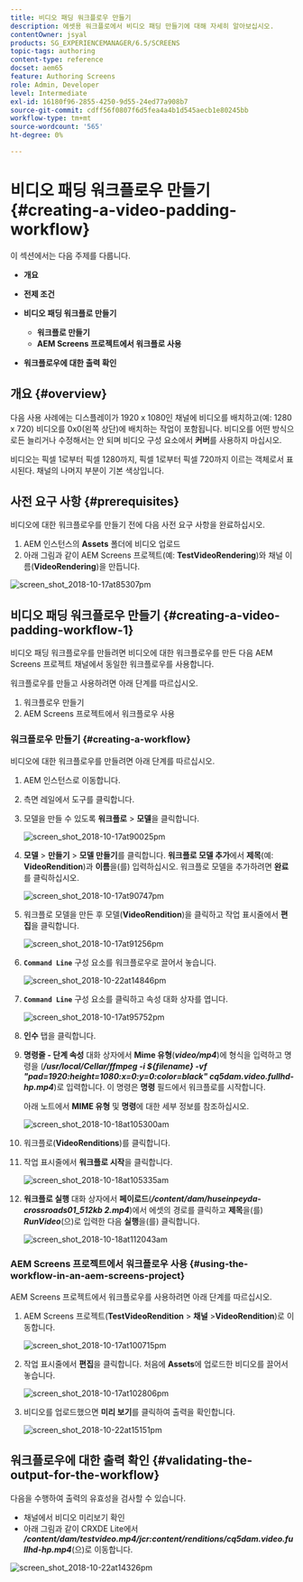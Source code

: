 ```yaml
---
title: 비디오 패딩 워크플로우 만들기
description: 에셋용 워크플로에서 비디오 패딩 만들기에 대해 자세히 알아보십시오.
contentOwner: jsyal
products: SG_EXPERIENCEMANAGER/6.5/SCREENS
topic-tags: authoring
content-type: reference
docset: aem65
feature: Authoring Screens
role: Admin, Developer
level: Intermediate
exl-id: 16180f96-2855-4250-9d55-24ed77a908b7
source-git-commit: cdff56f0807f6d5fea4a4b1d545aecb1e80245bb
workflow-type: tm+mt
source-wordcount: '565'
ht-degree: 0%

---
```


# 비디오 패딩 워크플로우 만들기 {#creating-a-video-padding-workflow}

이 섹션에서는 다음 주제를 다룹니다.

* **개요**
* **전제 조건**
* **비디오 패딩 워크플로 만들기**
   * **워크플로 만들기**
   * **AEM Screens 프로젝트에서 워크플로 사용**

* **워크플로우에 대한 출력 확인**

## 개요 {#overview}

다음 사용 사례에는 디스플레이가 1920 x 1080인 채널에 비디오를 배치하고(예: 1280 x 720) 비디오를 0x0(왼쪽 상단)에 배치하는 작업이 포함됩니다. 비디오를 어떤 방식으로든 늘리거나 수정해서는 안 되며 비디오 구성 요소에서 **커버**&#x200B;를 사용하지 마십시오.

비디오는 픽셀 1로부터 픽셀 1280까지, 픽셀 1로부터 픽셀 720까지 이르는 객체로서 표시된다. 채널의 나머지 부분이 기본 색상입니다.

## 사전 요구 사항 {#prerequisites}

비디오에 대한 워크플로우를 만들기 전에 다음 사전 요구 사항을 완료하십시오.

1. AEM 인스턴스의 **Assets** 폴더에 비디오 업로드
1. 아래 그림과 같이 AEM Screens 프로젝트(예: **TestVideoRendering**)와 채널 이름(**VideoRendering**)을 만듭니다.

![screen_shot_2018-10-17at85307pm](assets/screen_shot_2018-10-17at85307pm.png)

## 비디오 패딩 워크플로우 만들기 {#creating-a-video-padding-workflow-1}

비디오 패딩 워크플로우를 만들려면 비디오에 대한 워크플로우를 만든 다음 AEM Screens 프로젝트 채널에서 동일한 워크플로우를 사용합니다.

워크플로우를 만들고 사용하려면 아래 단계를 따르십시오.

1. 워크플로우 만들기
1. AEM Screens 프로젝트에서 워크플로우 사용

### 워크플로우 만들기 {#creating-a-workflow}

비디오에 대한 워크플로우를 만들려면 아래 단계를 따르십시오.

1. AEM 인스턴스로 이동합니다.
1. 측면 레일에서 도구를 클릭합니다.
1. 모델을 만들 수 있도록 **워크플로** > **모델**&#x200B;을 클릭합니다.

   ![screen_shot_2018-10-17at90025pm](assets/screen_shot_2018-10-17at90025pm.png)

1. **모델** > **만들기** > **모델 만들기**&#x200B;를 클릭합니다. **워크플로 모델 추가**&#x200B;에서 **제목**(예: **VideoRendition**)과 **이름**&#x200B;을(를) 입력하십시오. 워크플로 모델을 추가하려면 **완료**&#x200B;를 클릭하십시오.

   ![screen_shot_2018-10-17at90747pm](assets/screen_shot_2018-10-17at90747pm.png)

1. 워크플로 모델을 만든 후 모델(**VideoRendition**)을 클릭하고 작업 표시줄에서 **편집**&#x200B;을 클릭합니다.

   ![screen_shot_2018-10-17at91256pm](assets/screen_shot_2018-10-17at91256pm.png)

1. **`Command Line`** 구성 요소를 워크플로우로 끌어서 놓습니다.

   ![screen_shot_2018-10-22at14846pm](assets/screen_shot_2018-10-22at14846pm.png)

1. **`Command Line`** 구성 요소를 클릭하고 속성 대화 상자를 엽니다.

   ![screen_shot_2018-10-17at95752pm](assets/screen_shot_2018-10-17at95752pm.png)

1. **인수** 탭을 클릭합니다.
1. **명령줄 - 단계 속성** 대화 상자에서 **Mime 유형**(***video/mp4***)에 형식을 입력하고 명령을 (***/usr/local/Cellar/ffmpeg -i ${filename} -vf &quot;pad=1920:height=1080:x=0:y=0:color=black&quot; cq5dam.video.fullhd-hp.mp4***)로 입력합니다. 이 명령은 **명령** 필드에서 워크플로를 시작합니다.

   아래 노트에서 **MIME 유형** 및 **명령**&#x200B;에 대한 세부 정보를 참조하십시오.

   ![screen_shot_2018-10-18at105300am](assets/screen_shot_2018-10-18at105300am.png)

1. 워크플로(**VideoRenditions**)를 클릭합니다.
1. 작업 표시줄에서 **워크플로 시작**&#x200B;을 클릭합니다.

   ![screen_shot_2018-10-18at105335am](assets/screen_shot_2018-10-18at105335am.png)

1. **워크플로 실행** 대화 상자에서 **페이로드**(***/content/dam/huseinpeyda-crossroads01_512kb 2.mp4***)에서 에셋의 경로를 클릭하고 **제목**&#x200B;을(를) ***RunVideo***(으)로 입력한 다음 **실행**&#x200B;을(를) 클릭합니다.

   ![screen_shot_2018-10-18at112043am](assets/screen_shot_2018-10-18at112043am.png)

### AEM Screens 프로젝트에서 워크플로우 사용 {#using-the-workflow-in-an-aem-screens-project}

AEM Screens 프로젝트에서 워크플로우를 사용하려면 아래 단계를 따르십시오.

1. AEM Screens 프로젝트(**TestVideoRendition** > **채널** >**VideoRendition**)로 이동합니다.

   ![screen_shot_2018-10-17at100715pm](assets/screen_shot_2018-10-17at100715pm.png)

1. 작업 표시줄에서 **편집**&#x200B;을 클릭합니다. 처음에 **Assets**&#x200B;에 업로드한 비디오를 끌어서 놓습니다.

   ![screen_shot_2018-10-17at102806pm](assets/screen_shot_2018-10-17at102806pm.png)

1. 비디오를 업로드했으면 **미리 보기**&#x200B;를 클릭하여 출력을 확인합니다.

   ![screen_shot_2018-10-22at15151pm](assets/screen_shot_2018-10-22at15151pm.png)

## 워크플로우에 대한 출력 확인 {#validating-the-output-for-the-workflow}

다음을 수행하여 출력의 유효성을 검사할 수 있습니다.

* 채널에서 비디오 미리보기 확인
* 아래 그림과 같이 CRXDE Lite에서 ***/content/dam/testvideo.mp4/jcr:content/renditions/cq5dam.video.fullhd-hp.mp4***(으)로 이동합니다.

![screen_shot_2018-10-22at14326pm](assets/screen_shot_2018-10-22at14326pm.png)
